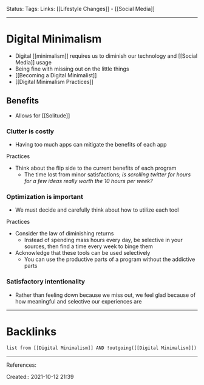 Status: 
Tags: 
Links: [[Lifestyle Changes]] - [[Social Media]]
___
# Digital Minimalism
- Digital [[minimalism]] requires us to diminish our technology and [[Social Media]] usage
- Being fine with missing out on the little things
- [[Becoming a Digital Minimalist]]
- [[Digital Minimalism Practices]]
## Benefits
- Allows for [[Solitude]]
### Clutter is costly
- Having too much apps can mitigate the benefits of each app

Practices
- Think about the flip side to the current benefits of each program
	- The time lost from minor satisfactions; *is scrolling twitter for hours for a few ideas really worth the 10 hours per week?*
### Optimization is important
- We must decide and carefully think about how to utilize each tool

Practices
- Consider the law of diminishing returns
	- Instead of spending mass hours every day, be selective in your sources, then find a time every week to binge them
- Acknowledge that these tools can be used selectively
	- You can use the productive parts of a program without the addictive parts
### Satisfactory intentionality
- Rather than feeling down because we miss out, we feel glad because of how meaningful and selective our experiences are
___
# Backlinks
```dataview
list from [[Digital Minimalism]] AND !outgoing([[Digital Minimalism]])
```
___
References:

Created:: 2021-10-12 21:39
